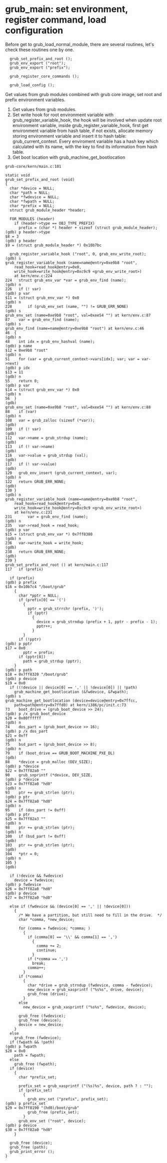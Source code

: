grub_main: set environment, register command, load configuration
==============================================================================================================

Before get to grub_load_normal_module, there are several routines, let's check these routines one by one.

```before_grub_load_normal_module
  grub_set_prefix_and_root ();
  grub_env_export ("root");
  grub_env_export ("prefix");

  grub_register_core_commands ();

  grub_load_config ();
```

Get values from grub modules combined with grub core image, set root and prefix environment variables.

1. Get values from grub modules.
2. Set write hook for root environment variable with grub_register_variable_hook, the hook will be involved when update root environment variable, inside grub_register_variable_hook, first get environment variable from hash table, if not exists, allocate memory storing environment variable and insert it to hash table: grub_current_context. Every enviroment variable has a hash key which calculated with its name, with the key to find its information from hash table.
3. Get boot location with grub_machine_get_bootlocation



```grub_set_prefix_and_root
grub-core/kern/main.c:101

static void
grub_set_prefix_and_root (void)
{
  char *device = NULL;
  char *path = NULL;
  char *fwdevice = NULL;
  char *fwpath = NULL;
  char *prefix = NULL;
  struct grub_module_header *header;

  FOR_MODULES (header)
    if (header->type == OBJ_TYPE_PREFIX)
      prefix = (char *) header + sizeof (struct grub_module_header);
(gdb) p header->type 
$8 = 3
(gdb) p header
$9 = (struct grub_module_header *) 0x10b7bc

  grub_register_variable_hook ("root", 0, grub_env_write_root);
(gdb) s
grub_register_variable_hook (name=name@entry=0xe9b8 "root", 
    read_hook=read_hook@entry=0x0, 
    write_hook=write_hook@entry=0xc9c9 <grub_env_write_root>)
    at kern/env.c:224
224	  struct grub_env_var *var = grub_env_find (name);
(gdb) n
226	  if (! var)
(gdb) p var
$11 = (struct grub_env_var *) 0x0
(gdb) n
228	      if (grub_env_set (name, "") != GRUB_ERR_NONE)
(gdb) s
grub_env_set (name=0xe9b8 "root", val=0xee54 "") at kern/env.c:87
87	  var = grub_env_find (name);
(gdb) s
grub_env_find (name=name@entry=0xe9b8 "root") at kern/env.c:46
46	{
(gdb) n
48	  int idx = grub_env_hashval (name);
(gdb) p name
$12 = 0xe9b8 "root"
(gdb) n
51	  for (var = grub_current_context->vars[idx]; var; var = var->next)
(gdb) p idx
$13 = 11
(gdb) n
55	  return 0;
(gdb) p var
$14 = (struct grub_env_var *) 0x0
(gdb) n
56	}
(gdb) 
grub_env_set (name=0xe9b8 "root", val=0xee54 "") at kern/env.c:88
88	  if (var)
(gdb) n
108	  var = grub_zalloc (sizeof (*var));
(gdb) 
109	  if (! var)
(gdb) 
112	  var->name = grub_strdup (name);
(gdb) 
113	  if (! var->name)
(gdb) 
116	  var->value = grub_strdup (val);
(gdb) 
117	  if (! var->value)
(gdb) 
120	  grub_env_insert (grub_current_context, var);
(gdb) n
122	  return GRUB_ERR_NONE;
(gdb) 
130	}
(gdb) n
grub_register_variable_hook (name=name@entry=0xe9b8 "root", 
    read_hook=read_hook@entry=0x0, 
    write_hook=write_hook@entry=0xc9c9 <grub_env_write_root>)
    at kern/env.c:231
231	      var = grub_env_find (name);
(gdb) n
235	  var->read_hook = read_hook;
(gdb) p var
$15 = (struct grub_env_var *) 0x7ff8380
(gdb) n
236	  var->write_hook = write_hook;
(gdb) 
238	  return GRUB_ERR_NONE;
(gdb) 
239	}
grub_set_prefix_and_root () at kern/main.c:117
117	  if (prefix)

  if (prefix)
(gdb) p prefix 
$16 = 0x10b7c4 "/boot/grub"
    {
      char *pptr = NULL;
      if (prefix[0] == '(')
        {
          pptr = grub_strrchr (prefix, ')');
          if (pptr)
            {
              device = grub_strndup (prefix + 1, pptr - prefix - 1);
              pptr++;
            }
        }
      if (!pptr)
(gdb) p pptr 
$17 = 0x0
        pptr = prefix;
      if (pptr[0])
        path = grub_strdup (pptr);
    }
(gdb) p path
$18 = 0x7ff8320 "/boot/grub"
(gdb) p device
$19 = 0x0
  if ((!device || device[0] == ',' || !device[0]) || !path)
    grub_machine_get_bootlocation (&fwdevice, &fwpath);
(gdb) s
grub_machine_get_bootlocation (device=device@entry=0x7ffcc, 
    path=path@entry=0x7ffd0) at kern/i386/pc/init.c:73
73	  boot_drive = (grub_boot_device >> 24);
(gdb) p /x grub_boot_device 
$20 = 0x80ffffff
(gdb) n
74	  dos_part = (grub_boot_device >> 16);
(gdb) p /x dos_part 
$21 = 0xff
(gdb) n
75	  bsd_part = (grub_boot_device >> 8);
(gdb) n
79	  if (boot_drive == GRUB_BOOT_MACHINE_PXE_DL)
(gdb) 
88	  *device = grub_malloc (DEV_SIZE);
(gdb) p *device
$22 = 0x7ff82a0 ""
90	  grub_snprintf (*device, DEV_SIZE,
(gdb) p *device
$23 = 0x7ff82a0 "hd0"
(gdb) n
93	  ptr += grub_strlen (ptr);
(gdb) p ptr
$24 = 0x7ff82a0 "hd0"
(gdb) n
95	  if (dos_part != 0xff)
(gdb) p ptr
$25 = 0x7ff82a3 ""
(gdb) n
98	  ptr += grub_strlen (ptr);
(gdb) n
100	  if (bsd_part != 0xff)
(gdb) 
103	  ptr += grub_strlen (ptr);
(gdb) 
104	  *ptr = 0;
(gdb) n
105	}
(gdb) 

  if (!device && fwdevice)
    device = fwdevice;
(gdb) p fwdevice 
$26 = 0x7ff82a0 "hd0"
(gdb) p device
$27 = 0x7ff82a0 "hd0"

  else if (fwdevice && (device[0] == ',' || !device[0]))
    {
      /* We have a partition, but still need to fill in the drive.  */
      char *comma, *new_device;

      for (comma = fwdevice; *comma; )
        {
          if (comma[0] == '\\' && comma[1] == ',')
            {
              comma += 2;
              continue;
            }
          if (*comma == ',')
            break;
          comma++;
        }
      if (*comma)
        {
          char *drive = grub_strndup (fwdevice, comma - fwdevice);
          new_device = grub_xasprintf ("%s%s", drive, device);
          grub_free (drive);
        }
      else
        new_device = grub_xasprintf ("%s%s", fwdevice, device);

      grub_free (fwdevice);
      grub_free (device);
      device = new_device;
    }
  else
    grub_free (fwdevice);
  if (fwpath && !path)
(gdb) p fwpath 
$28 = 0x0
    path = fwpath;
  else
    grub_free (fwpath);
  if (device)
    {
      char *prefix_set;

      prefix_set = grub_xasprintf ("(%s)%s", device, path ? : "");
      if (prefix_set)
        {
          grub_env_set ("prefix", prefix_set);
(gdb) p prefix_set 
$29 = 0x7ff8190 "(hd0)/boot/grub"
          grub_free (prefix_set);
        }
      grub_env_set ("root", device);
(gdb) p device
$30 = 0x7ff82a0 "hd0"
    }

  grub_free (device);
  grub_free (path);
  grub_print_error ();
}

```
